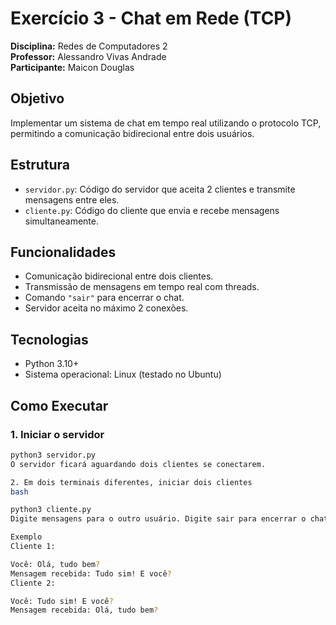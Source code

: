 # Exercício 3 - Chat em Rede (TCP)

**Disciplina:** Redes de Computadores 2  
**Professor:** Alessandro Vivas Andrade  
**Participante:** Maicon Douglas  

## Objetivo

Implementar um sistema de chat em tempo real utilizando o protocolo TCP, permitindo a comunicação bidirecional entre dois usuários.

## Estrutura

- `servidor.py`: Código do servidor que aceita 2 clientes e transmite mensagens entre eles.
- `cliente.py`: Código do cliente que envia e recebe mensagens simultaneamente.

## Funcionalidades

- Comunicação bidirecional entre dois clientes.
- Transmissão de mensagens em tempo real com threads.
- Comando `"sair"` para encerrar o chat.
- Servidor aceita no máximo 2 conexões.

## Tecnologias

- Python 3.10+
- Sistema operacional: Linux (testado no Ubuntu)

## Como Executar

### 1. Iniciar o servidor

```bash
python3 servidor.py
O servidor ficará aguardando dois clientes se conectarem.

2. Em dois terminais diferentes, iniciar dois clientes
bash

python3 cliente.py
Digite mensagens para o outro usuário. Digite sair para encerrar o chat.

Exemplo
Cliente 1:

Você: Olá, tudo bem?
Mensagem recebida: Tudo sim! E você?
Cliente 2:

Você: Tudo sim! E você?
Mensagem recebida: Olá, tudo bem?
